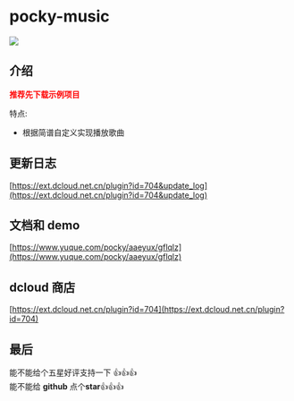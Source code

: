 # pocky-music

<img src="https://img.shields.io/badge/version-1.0.0-blue.svg?cacheSeconds=2592000" /><br />

## 介绍

<font color="red">**推荐先下载示例项目**</font><br />

特点:

- 根据简谱自定义实现播放歌曲

## 更新日志

[https://ext.dcloud.net.cn/plugin?id=704&update_log](https://ext.dcloud.net.cn/plugin?id=704&update_log)

## 文档和 demo

[https://www.yuque.com/pocky/aaeyux/gflqlz](https://www.yuque.com/pocky/aaeyux/gflqlz)

## dcloud 商店

[https://ext.dcloud.net.cn/plugin?id=704](https://ext.dcloud.net.cn/plugin?id=704)

## 最后

能不能给个五星好评支持一下 👍👍👍<br />
能不能给 **github** 点个**star**👍👍👍
